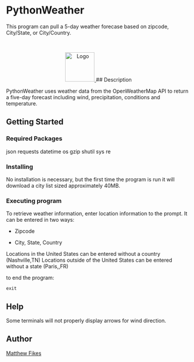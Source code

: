 # PythonWeather

This program can pull a 5-day weather forecase based on zipcode, City/State, or City/Country.

<!-- PROJECT LOGO -->
<br />
<p align="center">
  <a href="https://github.com/othneildrew/Best-README-Template">
    <img src="images/logo.png" alt="Logo" width="80" height="80">
  </a>
## Description

PythonWeather uses weather data from the OpenWeatherMap API to return a five-day forecast including wind, precipitation, conditions and temperature.


## Getting Started

### Required Packages

json		requests
datetime	os
gzip		shutil
sys		re


### Installing

No installation is necessary, but the first time the program is run it will download a city list sized approximately 40MB.

### Executing program

To retrieve weather information, enter location information to the prompt. It can be entered in two ways:

* Zipcode

* City, State, Country

Locations in the United States can be entered without a country (Nashville,TN)
Locations outside of the United States can be entered without a state (Paris,,FR)



to end the program:
```
exit
```

## Help

Some terminals will not properly display arrows for wind direction.

## Author

[Matthew Fikes](https://www.linkedin.com/in/matthew-fikes-0ab91213/)

